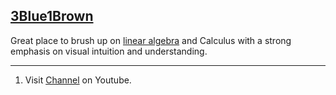 ## [3Blue1Brown](#3blue1brown)

Great place to brush up on [linear algebra](#linear-algebra) and Calculus with a strong emphasis on visual intuition and understanding.

---
1. Visit [Channel](https://www.youtube.com/channel/UCYO_jab_esuFRV4b17AJtAw/playlists) on Youtube.